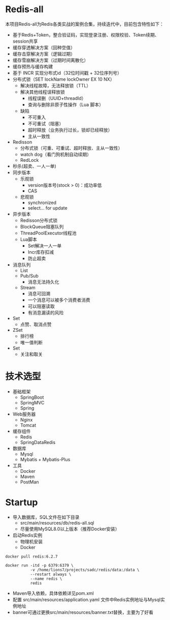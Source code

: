 # Redis-all

本项目Redis-all为Redis各类实战的案例合集，持续迭代中，目前包含特性如下：

- 基于Redis+Token，整合验证码，实现登录注册、权限校验、Token续期、session共享
- 缓存穿透解决方案（回种空值）
- 缓存击穿解决方案（逻辑过期）
- 缓存雪崩解决方案（过期时间离散化）
- 缓存预热与缓存构建
- 基于 INCR 实现分布式id（32位时间戳 + 32位序列号）
- 分布式锁（SET lockName lockOwner EX 10 NX）
  - 解决线程故障，无法释放锁（TTL）
  - 解决其他线程误释放锁
    - 线程误删（UUID+threadId）
    - 查询与删除非原子性操作（Lua 脚本）
  - 缺陷
    - 不可重入
    - 不可重试（阻塞）
    - 超时释放（业务执行过长，锁却已经释放）
    - 主从一致性
- Redisson
  - 分布式锁（可重、可重试、超时释放、主从一致性）
  - watch dog（看门狗机制自动续期）
  - RedLock
- 秒杀(超卖、一人一单)
- 同步版本
  - 乐观锁
    - version版本号(stock > 0)：成功率低
    - CAS
  - 悲观锁
    - synchronized
    - select... for update
- 异步版本
  - Redisson分布式锁
  - BlockQueue阻塞队列
  - ThreadPoolExecutor线程池
  - Lua脚本
    - Set解决一人一单
    - Incr库存扣减
    - 防止超卖
- 消息队列
  - List
  - Pub/Sub
    - 消息无法持久化
  - Stream
    - 消息可回溯
    - 一个消息可以被多个消费者消费
    - 可以阻塞读取
    - 有消息漏读的风险
- Set
  - 点赞、取消点赞
- ZSet
  - 排行榜
  - 唯一值判断
- Set
  - 关注和取关

# 技术选型
- 基础框架
  - SpringBoot
  - SpringMVC
  - Spring
- Web服务器
  - Nginx
  - Tomcat
- 缓存组件
  - Redis
  - SpringDataRedis
- 数据库
  - Mysql
  - Mybatis + Mybatis-Plus
- 工具
  - Docker
  - Maven
  - PostMan
  
# Startup
- 导入数据库，SQL文件在如下目录
  - src/main/resources/db/redis-all.sql
  - 尽量使用MySQL8.0以上版本（推荐Docker安装）
- 启动Redis实例
  - 物理机安装 
  - Docker
```shell
docker pull redis:6.2.7

docker run -itd -p 6379:6379 \
           -v /home/lions7/projects/sadc/redis/data:/data \
           --restart always \
           --name redis \
           redis
```
- Maven导入依赖，具体依赖详见pom.xml
- 配置 src/main/resources/application.yaml 文件中Redis实例地址与Mysql实例地址
- banner可通过更换src/main/resources/banner.txt替换，主要为了好看